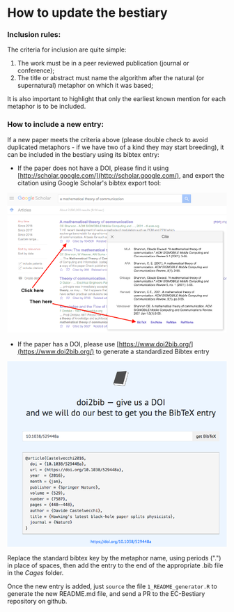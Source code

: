 # How to update the bestiary

### Inclusion rules:  
The criteria for inclusion are quite simple: 

1. The work must be in a peer reviewed publication (journal or conference);  
2. The title or abstract must name the algorithm after the natural (or supernatural) metaphor on which it was based;  

It is also important to highlight that only the earliest known mention for each metaphor is to be included.

### How to include a new entry:  
If a new paper meets the criteria above (please double check to avoid duplicated metaphors - if we have two of a kind they may start breeding), it can be included in the bestiary using its bibtex entry:

- If the paper does not have a DOI, please find it using [http://scholar.google.com/](http://scholar.google.com/), and export the citation using Google Scholar's bibtex export tool:

![Google Scholar example](../img/GSch_example.png)



- If the paper has a DOI, please use [https://www.doi2bib.org/](https://www.doi2bib.org/) to generate a standardized Bibtex entry  

![doi2bib example](../img/DOI2bib_example.png)


Replace the standard bibtex key by the metaphor name, using periods (".") in place of spaces, then add the entry to the end of the appropriate .bib file in the _Cages_ folder.

Once the new entry is added, just `source` the file `1_README_generator.R` to generate the new README.md file, and send a PR to the EC-Bestiary repository on github.